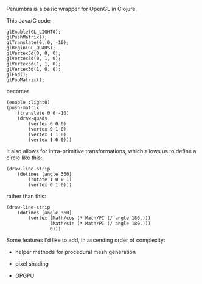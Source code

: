 Penumbra is a basic wrapper for OpenGL in Clojure.

This Java/C code

	glEnable(GL_LIGHT0);
	glPushMatrix();
	glTranslate(0, 0, -10);
	glBegin(GL_QUADS);
	glVertex3d(0, 0, 0);
	glVertex3d(0, 1, 0);
	glVertex3d(1, 1, 0);
	glVertex3d(1, 0, 0);
	glEnd();
	glPopMatrix();
	
becomes

	(enable :light0)
	(push-matrix
		(translate 0 0 -10)
		(draw-quads
			(vertex 0 0 0)
			(vertex 0 1 0)
			(vertex 1 1 0)
			(vertex 1 0 0)))


It also allows for intra-primitive transformations, which allows us to define a circle like this:

	(draw-line-strip
  		(dotimes [angle 360]
    		(rotate 1 0 0 1)
    		(vertex 0 1 0)))

rather than this:

	(draw-line-strip
  		(dotimes [angle 360]
    		(vertex (Math/cos (* Math/PI (/ angle 180.)))
            		(Math/sin (* Math/PI (/ angle 180.)))
            		0)))


Some features I'd like to add, in ascending order of complexity:	

- helper methods for procedural mesh generation

- pixel shading

- GPGPU